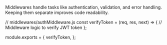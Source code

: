 Middlewares handle tasks like authentication, validation, and error handling. Keeping them separate improves code readability.

// middlewares/authMiddleware.js
const verifyToken = (req, res, next) => {
    // Middleware logic to verify JWT token
};


module.exports = {
    verifyToken,
};